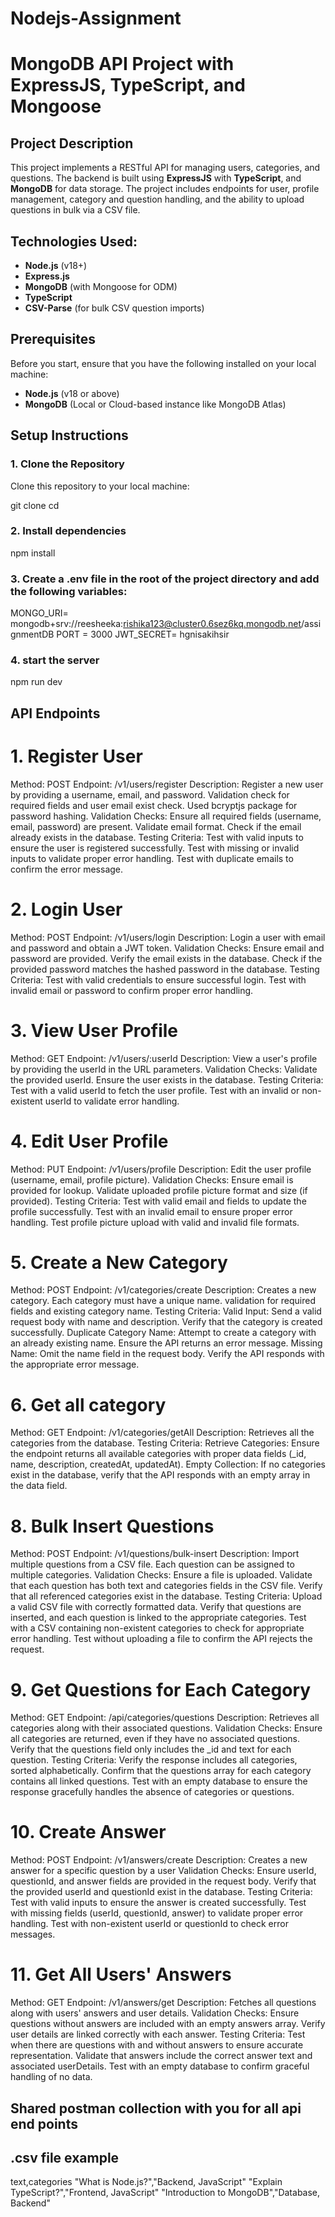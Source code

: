 # Nodejs-Assignment

# MongoDB API Project with ExpressJS, TypeScript, and Mongoose

## Project Description

This project implements a RESTful API for managing users, categories, and questions. The backend is built using **ExpressJS** with **TypeScript**, and **MongoDB** for data storage. The project includes endpoints for user, profile management, category and question handling, and the ability to upload questions in bulk via a CSV file.

## Technologies Used:

- **Node.js** (v18+)
- **Express.js**
- **MongoDB** (with Mongoose for ODM)
- **TypeScript**
- **CSV-Parse** (for bulk CSV question imports)

## Prerequisites

Before you start, ensure that you have the following installed on your local machine:

- **Node.js** (v18 or above)
- **MongoDB** (Local or Cloud-based instance like MongoDB Atlas)

## Setup Instructions

### 1. Clone the Repository

Clone this repository to your local machine:

git clone <repository-url>
cd <project-directory>

### 2. Install dependencies

npm install

### 3. Create a .env file in the root of the project directory and add the following variables:

MONGO_URI= mongodb+srv://reesheeka:rishika123@cluster0.6sez6kq.mongodb.net/assignmentDB
PORT = 3000
JWT_SECRET= hgnisakihsir

### 4. start the server

npm run dev

## API Endpoints

# 1. Register User

Method: POST
Endpoint: /v1/users/register
Description: Register a new user by providing a username, email, and password. Validation check for required fields and user email exist check. Used bcryptjs package for password hashing.
Validation Checks:
Ensure all required fields (username, email, password) are present.
Validate email format.
Check if the email already exists in the database.
Testing Criteria:
Test with valid inputs to ensure the user is registered successfully.
Test with missing or invalid inputs to validate proper error handling.
Test with duplicate emails to confirm the error message.

# 2. Login User

Method: POST
Endpoint: /v1/users/login
Description: Login a user with email and password and obtain a JWT token.
Validation Checks:
Ensure email and password are provided.
Verify the email exists in the database.
Check if the provided password matches the hashed password in the database.
Testing Criteria:
Test with valid credentials to ensure successful login.
Test with invalid email or password to confirm proper error handling.

# 3. View User Profile

Method: GET
Endpoint: /v1/users/:userId
Description: View a user's profile by providing the userId in the URL parameters.
Validation Checks:
Validate the provided userId.
Ensure the user exists in the database.
Testing Criteria:
Test with a valid userId to fetch the user profile.
Test with an invalid or non-existent userId to validate error handling.

# 4. Edit User Profile

Method: PUT
Endpoint: /v1/users/profile
Description: Edit the user profile (username, email, profile picture).
Validation Checks:
Ensure email is provided for lookup.
Validate uploaded profile picture format and size (if provided).
Testing Criteria:
Test with valid email and fields to update the profile successfully.
Test with an invalid email to ensure proper error handling.
Test profile picture upload with valid and invalid file formats.

# 5. Create a New Category

Method: POST
Endpoint: /v1/categories/create
Description: Creates a new category. Each category must have a unique name. validation for required fields and existing category name.
Testing Criteria:
Valid Input: Send a valid request body with name and description. Verify that the category is created successfully.
Duplicate Category Name: Attempt to create a category with an already existing name. Ensure the API returns an error message.
Missing Name: Omit the name field in the request body. Verify the API responds with the appropriate error message.

# 6. Get all category

Method: GET
Endpoint: /v1/categories/getAll
Description: Retrieves all the categories from the database.
Testing Criteria:
Retrieve Categories: Ensure the endpoint returns all available categories with proper data fields (\_id, name, description, createdAt, updatedAt).
Empty Collection: If no categories exist in the database, verify that the API responds with an empty array in the data field.

# 8. Bulk Insert Questions

Method: POST
Endpoint: /v1/questions/bulk-insert
Description: Import multiple questions from a CSV file. Each question can be assigned to multiple categories.
Validation Checks:
Ensure a file is uploaded.
Validate that each question has both text and categories fields in the CSV file.
Verify that all referenced categories exist in the database.
Testing Criteria:
Upload a valid CSV file with correctly formatted data. Verify that questions are inserted, and each question is linked to the appropriate categories.
Test with a CSV containing non-existent categories to check for appropriate error handling.
Test without uploading a file to confirm the API rejects the request.

# 9. Get Questions for Each Category

Method: GET
Endpoint: /api/categories/questions
Description: Retrieves all categories along with their associated questions.
Validation Checks:
Ensure all categories are returned, even if they have no associated questions.
Verify that the questions field only includes the \_id and text for each question.
Testing Criteria:
Verify the response includes all categories, sorted alphabetically.
Confirm that the questions array for each category contains all linked questions.
Test with an empty database to ensure the response gracefully handles the absence of categories or questions.

# 10. Create Answer

Method: POST
Endpoint: /v1/answers/create
Description: Creates a new answer for a specific question by a user
Validation Checks:
Ensure userId, questionId, and answer fields are provided in the request body.
Verify that the provided userId and questionId exist in the database.
Testing Criteria:
Test with valid inputs to ensure the answer is created successfully.
Test with missing fields (userId, questionId, answer) to validate proper error handling.
Test with non-existent userId or questionId to check error messages.

# 11. Get All Users' Answers

Method: GET
Endpoint: /v1/answers/get
Description: Fetches all questions along with users' answers and user details.
Validation Checks:
Ensure questions without answers are included with an empty answers array.
Verify user details are linked correctly with each answer.
Testing Criteria:
Test when there are questions with and without answers to ensure accurate representation.
Validate that answers include the correct answer text and associated userDetails.
Test with an empty database to confirm graceful handling of no data.

## Shared postman collection with you for all api end points

## .csv file example
text,categories
"What is Node.js?","Backend, JavaScript"
"Explain TypeScript?","Frontend, JavaScript"
"Introduction to MongoDB","Database, Backend"
